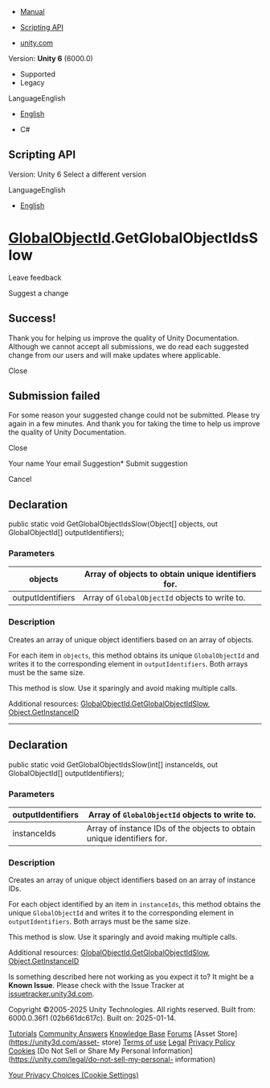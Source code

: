 [ ]()

  * [Manual](../Manual/index.html)
  * [Scripting API](../ScriptReference/index.html)

  * [unity.com](https://unity.com/)

Version: **Unity 6** (6000.0)

  * Supported
  * Legacy

LanguageEnglish

  * [English]()

  * C#

[ ](https://docs.unity3d.com)

## Scripting API

Version: Unity 6 Select a different version

LanguageEnglish

  * [English]()

#  [GlobalObjectId](GlobalObjectId.html).GetGlobalObjectIdsSlow

Leave feedback

Suggest a change

## Success!

Thank you for helping us improve the quality of Unity Documentation. Although
we cannot accept all submissions, we do read each suggested change from our
users and will make updates where applicable.

Close

## Submission failed

For some reason your suggested change could not be submitted. Please <a>try
again</a> in a few minutes. And thank you for taking the time to help us
improve the quality of Unity Documentation.

Close

Your name Your email Suggestion* Submit suggestion

Cancel

[ ]()

## Declaration

public static void GetGlobalObjectIdsSlow(Object[] objects, out
GlobalObjectId[] outputIdentifiers);

### Parameters

objects | Array of objects to obtain unique identifiers for.  
---|---  
outputIdentifiers | Array of `GlobalObjectId` objects to write to.  
  
### Description

Creates an array of unique object identifiers based on an array of objects.

For each item in `objects`, this method obtains its unique `GlobalObjectId`
and writes it to the corresponding element in `outputIdentifiers`. Both arrays
must be the same size.  
  
This method is slow. Use it sparingly and avoid making multiple calls.  
  
Additional resources:
[GlobalObjectId.GetGlobalObjectIdSlow](GlobalObjectId.GetGlobalObjectIdSlow.html),
[Object.GetInstanceID](Object.GetInstanceID.html)

* * *

## Declaration

public static void GetGlobalObjectIdsSlow(int[] instanceIds, out
GlobalObjectId[] outputIdentifiers);

### Parameters

outputIdentifiers | Array of `GlobalObjectId` objects to write to.  
---|---  
instanceIds | Array of instance IDs of the objects to obtain unique identifiers for.  
  
### Description

Creates an array of unique object identifiers based on an array of instance
IDs.

For each object identified by an item in `instanceIds`, this method obtains
the unique `GlobalObjectId` and writes it to the corresponding element in
`outputIdentifiers`. Both arrays must be the same size.  
  
This method is slow. Use it sparingly and avoid making multiple calls.  
  
Additional resources:
[GlobalObjectId.GetGlobalObjectIdSlow](GlobalObjectId.GetGlobalObjectIdSlow.html),
[Object.GetInstanceID](Object.GetInstanceID.html)

Is something described here not working as you expect it to? It might be a
**Known Issue**. Please check with the Issue Tracker at
[issuetracker.unity3d.com](https://issuetracker.unity3d.com).

Copyright ©2005-2025 Unity Technologies. All rights reserved. Built from:
6000.0.36f1 (02b661dc617c). Built on: 2025-01-14.

[Tutorials](https://unity3d.com/learn) [Community
Answers](https://answers.unity3d.com) [Knowledge
Base](https://support.unity3d.com/hc/en-us)
[Forums](https://forum.unity3d.com) [Asset Store](https://unity3d.com/asset-
store) [Terms of use](https://docs.unity3d.com/Manual/TermsOfUse.html)
[Legal](https://unity.com/legal) [Privacy
Policy](https://unity.com/legal/privacy-policy)
[Cookies](https://unity.com/legal/cookie-policy) [Do Not Sell or Share My
Personal Information](https://unity.com/legal/do-not-sell-my-personal-
information)

[Your Privacy Choices (Cookie Settings)](javascript:void\(0\);)

